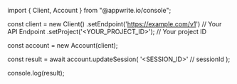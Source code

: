 import { Client, Account } from "@appwrite.io/console";

const client = new Client()
    .setEndpoint('https://example.com/v1') // Your API Endpoint
    .setProject('<YOUR_PROJECT_ID>'); // Your project ID

const account = new Account(client);

const result = await account.updateSession(
    '<SESSION_ID>' // sessionId
);

console.log(result);

